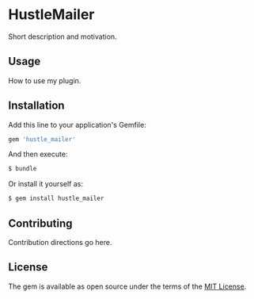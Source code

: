 # HustleMailer
Short description and motivation.

## Usage
How to use my plugin.

## Installation
Add this line to your application's Gemfile:

```ruby
gem 'hustle_mailer'
```

And then execute:
```bash
$ bundle
```

Or install it yourself as:
```bash
$ gem install hustle_mailer
```

## Contributing
Contribution directions go here.

## License
The gem is available as open source under the terms of the [MIT License](https://opensource.org/licenses/MIT).
